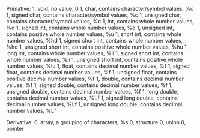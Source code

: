 Primative:
1, void, no value, 0
1, char, contains character/symbol values, %c
1, signed char, contains character/symbol values, %c
1, unsigned char, contains character/symbol values, %c
1, int, contains whole number values, %d
1, signed int, contains whole number values, %d
1, unsigned int, contains positive whole number values, %u
1, short int, contains whole number values, %hd
1, signed short int, contains whole number values, %hd
1, unsigned short int, contains positive whole number values, %hu
1, long int, contains whole number values, %li
1, signed short int, contains whole number values, %li
1, unsigned short int, contains positive whole number values, %lu
1, float, contains decimal number values, %f
1, signed float, contains decimal number values, %f
1, unsigned float, contains positive decimal number values, %f
1, double, contains decimal number values, %f
1, signed double, contains decimal number values, %f
1, unsigned double, contains decimal number values, %f
1, long double, contains decimal number values, %Lf
1, signed long double, contains decimal number values, %Lf
1, unsigned long double, contains decimal number values, %Lf

Derivative:
0, array, a grouping of characters, %s
0, structure
0, union
0, pointer